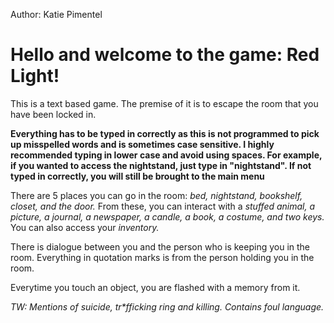 Author: Katie Pimentel

<h1>Hello and welcome to the game: Red Light!</h1>

This is a text based game. The premise of it is to escape the room that you have been locked in. 

**Everything has to be typed in correctly as this is not programmed to pick up misspelled words and is sometimes case sensitive. I highly recommended typing in lower case and avoid using spaces. For example, if you wanted to access the nightstand, just type in "nightstand". If not typed in correctly, you will still be brought to the main menu**

There are 5 places you can go in the room: _bed, nightstand, bookshelf, closet, and the door._ From these, you can interact with a _stuffed animal, a picture, a journal, a newspaper, a candle, a book, a costume, and two keys._ You can also access your _inventory._

There is dialogue between you and the person who is keeping you in the room. Everything in quotation marks is from the person holding you in the room. 

Everytime you touch an object, you are flashed with a memory from it.

_TW: Mentions of suicide, tr*fficking ring and killing. Contains foul language._